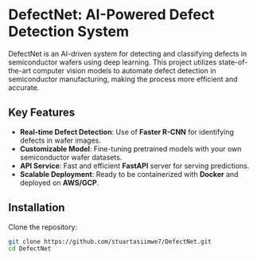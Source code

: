 # DefectNet: AI-Powered Defect Detection System

DefectNet is an AI-driven system for detecting and classifying defects in semiconductor wafers using deep learning. This project utilizes state-of-the-art computer vision models to automate defect detection in semiconductor manufacturing, making the process more efficient and accurate.

## Key Features
- **Real-time Defect Detection**: Use of **Faster R-CNN** for identifying defects in wafer images.
- **Customizable Model**: Fine-tuning pretrained models with your own semiconductor wafer datasets.
- **API Service**: Fast and efficient **FastAPI** server for serving predictions.
- **Scalable Deployment**: Ready to be containerized with **Docker** and deployed on **AWS/GCP**.

## Installation

Clone the repository:

```bash
git clone https://github.com/stuartasiimwe7/DefectNet.git
cd DefectNet

